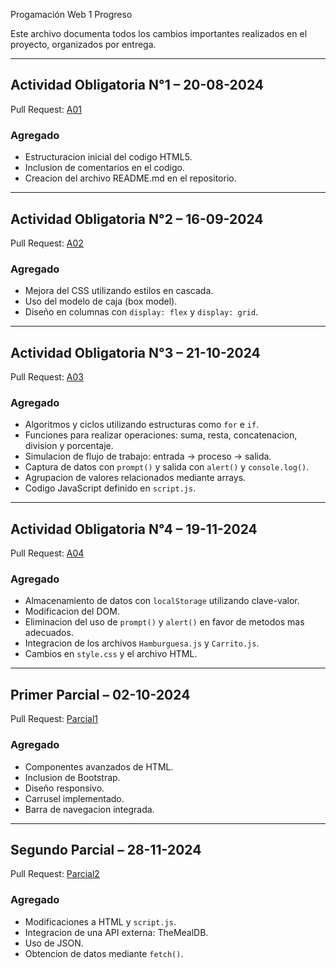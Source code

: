 Progamación Web 1 Progreso

Este archivo documenta todos los cambios importantes realizados en el proyecto, organizados por entrega.

---

## Actividad Obligatoria N°1 – 20-08-2024  
Pull Request: [A01](https://github.com/inakitrapiella/ProgWeb_1/pull/1)

### Agregado
- Estructuracion inicial del codigo HTML5.
- Inclusion de comentarios en el codigo.
- Creacion del archivo README.md en el repositorio.

---

## Actividad Obligatoria N°2 – 16-09-2024  
Pull Request: [A02](https://github.com/inakitrapiella/ProgWeb_1/pull/2)

### Agregado
- Mejora del CSS utilizando estilos en cascada.
- Uso del modelo de caja (box model).
- Diseño en columnas con `display: flex` y `display: grid`.

---

## Actividad Obligatoria N°3 – 21-10-2024  
Pull Request: [A03](https://github.com/inakitrapiella/ProgWeb_1/pull/5)

### Agregado
- Algoritmos y ciclos utilizando estructuras como `for` e `if`.
- Funciones para realizar operaciones: suma, resta, concatenacion, division y porcentaje.
- Simulacion de flujo de trabajo: entrada → proceso → salida.
- Captura de datos con `prompt()` y salida con `alert()` y `console.log()`.
- Agrupacion de valores relacionados mediante arrays.
- Codigo JavaScript definido en `script.js`.

---

## Actividad Obligatoria N°4 – 19-11-2024  
Pull Request: [A04](https://github.com/inakitrapiella/ProgWeb_1/pull/6)

### Agregado
- Almacenamiento de datos con `localStorage` utilizando clave-valor.
- Modificacion del DOM.
- Eliminacion del uso de `prompt()` y `alert()` en favor de metodos mas adecuados.
- Integracion de los archivos `Hamburguesa.js` y `Carrito.js`.
- Cambios en `style.css` y el archivo HTML.

---

## Primer Parcial – 02-10-2024  
Pull Request: [Parcial1](https://github.com/inakitrapiella/ProgWeb_1/pull/3)

### Agregado
- Componentes avanzados de HTML.
- Inclusion de Bootstrap.
- Diseño responsivo.
- Carrusel implementado.
- Barra de navegacion integrada.

---

## Segundo Parcial – 28-11-2024  
Pull Request: [Parcial2](https://github.com/inakitrapiella/ProgWeb_1/pull/7)

### Agregado
- Modificaciones a HTML y `script.js`.
- Integracion de una API externa: TheMealDB.
- Uso de JSON.
- Obtencion de datos mediante `fetch()`.